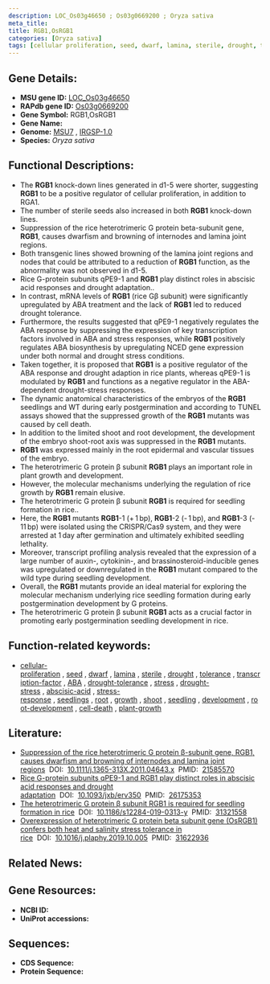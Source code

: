```yaml
---
description: LOC_Os03g46650 ; Os03g0669200 ; Oryza sativa
meta_title:
title: RGB1,OsRGB1
categories: [Oryza sativa]
tags: [cellular proliferation, seed, dwarf, lamina, sterile, drought, tolerance, transcription factor,  ABA , drought tolerance, stress, ABA, drought stress, drought stress , abscisic acid, stress response, seedlings, root, growth, shoot, seedling, development, root development, cell death, plant growth]
---
```


## Gene Details:
- **MSU gene ID:** [LOC_Os03g46650](http://rice.uga.edu/cgi-bin/ORF_infopage.cgi?orf=LOC_Os03g46650)  
- **RAPdb gene ID:** [Os03g0669200](https://rapdb.dna.affrc.go.jp/locus/?name=Os03g0669200)  
- **Gene Symbol:** RGB1,OsRGB1
- **Gene Name:**
- **Genome:**  [MSU7](http://rice.uga.edu/)&nbsp;,&nbsp;[IRGSP-1.0](https://rapdb.dna.affrc.go.jp/download/irgsp1.html)
- **Species:** *Oryza sativa*

## Functional Descriptions:
   - The **RGB1** knock-down lines generated in d1-5 were shorter, suggesting **RGB1** to be a positive regulator of cellular proliferation, in addition to RGA1.
   - The number of sterile seeds also increased in both **RGB1** knock-down lines.
   - Suppression of the rice heterotrimeric G protein beta-subunit gene, **RGB1**, causes dwarfism and browning of internodes and lamina joint regions.
   - Both transgenic lines showed browning of the lamina joint regions and nodes that could be attributed to a reduction of **RGB1** function, as the abnormality was not observed in d1-5.
   - Rice G-protein subunits qPE9-1 and **RGB1** play distinct roles in abscisic acid responses and drought adaptation..
   - In contrast, mRNA levels of **RGB1** (rice Gβ subunit) were significantly upregulated by ABA treatment and the lack of **RGB1** led to reduced drought tolerance.
   - Furthermore, the results suggested that qPE9-1 negatively regulates the ABA response by suppressing the expression of key transcription factors involved in ABA and stress responses, while **RGB1** positively regulates ABA biosynthesis by upregulating NCED gene expression under both normal and drought stress conditions.
   - Taken together, it is proposed that **RGB1** is a positive regulator of the ABA response and drought adaption in rice plants, whereas qPE9-1 is modulated by **RGB1** and functions as a negative regulator in the ABA-dependent drought-stress responses.
   - The dynamic anatomical characteristics of the embryos of the **RGB1** seedlings and WT during early postgermination and according to TUNEL assays showed that the suppressed growth of the **RGB1** mutants was caused by cell death.
   - In addition to the limited shoot and root development, the development of the embryo shoot-root axis was suppressed in the **RGB1** mutants.
   - **RGB1** was expressed mainly in the root epidermal and vascular tissues of the embryo.
   - The heterotrimeric G protein β subunit **RGB1** plays an important role in plant growth and development.
   - However, the molecular mechanisms underlying the regulation of rice growth by **RGB1** remain elusive.
   - The heterotrimeric G protein β subunit **RGB1** is required for seedling formation in rice..
   - Here, the **RGB1** mutants **RGB1**-1 (+ 1 bp), **RGB1**-2 (- 1 bp), and **RGB1**-3 (- 11 bp) were isolated using the CRISPR/Cas9 system, and they were arrested at 1 day after germination and ultimately exhibited seedling lethality.
   - Moreover, transcript profiling analysis revealed that the expression of a large number of auxin-, cytokinin-, and brassinosteroid-inducible genes was upregulated or downregulated in the **RGB1** mutant compared to the wild type during seedling development.
   - Overall, the **RGB1** mutants provide an ideal material for exploring the molecular mechanism underlying rice seedling formation during early postgermination development by G proteins.
   - The heterotrimeric G protein β subunit **RGB1** acts as a crucial factor in promoting early postgermination seedling development in rice.

## Function-related keywords:
   - [cellular-proliferation](/tags/cellular-proliferation/)&nbsp;,&nbsp;[seed](/tags/seed/)&nbsp;,&nbsp;[dwarf](/tags/dwarf/)&nbsp;,&nbsp;[lamina](/tags/lamina/)&nbsp;,&nbsp;[sterile](/tags/sterile/)&nbsp;,&nbsp;[drought](/tags/drought/)&nbsp;,&nbsp;[tolerance](/tags/tolerance/)&nbsp;,&nbsp;[transcription-factor](/tags/transcription-factor/)&nbsp;,&nbsp;[ABA](/tags/ABA/)&nbsp;,&nbsp;[drought-tolerance](/tags/drought-tolerance/)&nbsp;,&nbsp;[stress](/tags/stress/)&nbsp;,&nbsp;[drought-stress](/tags/drought-stress/)&nbsp;,&nbsp;[abscisic-acid](/tags/abscisic-acid/)&nbsp;,&nbsp;[stress-response](/tags/stress-response/)&nbsp;,&nbsp;[seedlings](/tags/seedlings/)&nbsp;,&nbsp;[root](/tags/root/)&nbsp;,&nbsp;[growth](/tags/growth/)&nbsp;,&nbsp;[shoot](/tags/shoot/)&nbsp;,&nbsp;[seedling](/tags/seedling/)&nbsp;,&nbsp;[development](/tags/development/)&nbsp;,&nbsp;[root-development](/tags/root-development/)&nbsp;,&nbsp;[cell-death](/tags/cell-death/)&nbsp;,&nbsp;[plant-growth](/tags/plant-growth/)

## Literature:
   - [Suppression of the rice heterotrimeric G protein β-subunit gene, RGB1, causes dwarfism and browning of internodes and lamina joint regions](https://www.doi.org/10.1111/j.1365-313X.2011.04643.x)&nbsp;&nbsp;DOI:&nbsp;&nbsp;[10.1111/j.1365-313X.2011.04643.x](https://www.doi.org/10.1111/j.1365-313X.2011.04643.x)&nbsp;&nbsp;PMID:&nbsp;&nbsp;[21585570](https://pubmed.ncbi.nlm.nih.gov/21585570/)
   - [Rice G-protein subunits qPE9-1 and RGB1 play distinct roles in abscisic acid responses and drought adaptation](https://www.doi.org/10.1093/jxb/erv350)&nbsp;&nbsp;DOI:&nbsp;&nbsp;[10.1093/jxb/erv350](https://www.doi.org/10.1093/jxb/erv350)&nbsp;&nbsp;PMID:&nbsp;&nbsp;[26175353](https://pubmed.ncbi.nlm.nih.gov/26175353/)
   - [The heterotrimeric G protein β subunit RGB1 is required for seedling formation in rice](https://www.doi.org/10.1186/s12284-019-0313-y)&nbsp;&nbsp;DOI:&nbsp;&nbsp;[10.1186/s12284-019-0313-y](https://www.doi.org/10.1186/s12284-019-0313-y)&nbsp;&nbsp;PMID:&nbsp;&nbsp;[31321558](https://pubmed.ncbi.nlm.nih.gov/31321558/)
   - [Overexpression of heterotrimeric G protein beta subunit gene (OsRGB1) confers both heat and salinity stress tolerance in rice](https://www.doi.org/10.1016/j.plaphy.2019.10.005)&nbsp;&nbsp;DOI:&nbsp;&nbsp;[10.1016/j.plaphy.2019.10.005](https://www.doi.org/10.1016/j.plaphy.2019.10.005)&nbsp;&nbsp;PMID:&nbsp;&nbsp;[31622936](https://pubmed.ncbi.nlm.nih.gov/31622936/)

## Related News:

## Gene Resources:
- **NCBI ID:**  []()
- **UniProt accessions:** [](https://www.uniprot.org/uniprotkb//entry)

## Sequences:
- **CDS Sequence:**
- **Protein Sequence:**
